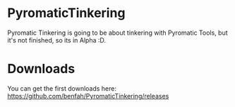 # PyromaticTinkering
Pyromatic Tinkering is going to be about tinkering with Pyromatic Tools, but it's not finished, so its in Alpha :D.

# Downloads
You can get the first downloads here:
https://github.com/benfah/PyromaticTinkering/releases
